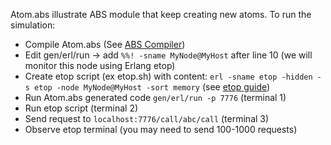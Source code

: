 Atom.abs illustrate ABS module that keep creating new atoms. To run the simulation:
*  Compile Atom.abs (See [ABS Compiler](https://github.com/abstools/abstools))
*  Edit gen/erl/run -> add `%%! -sname MyNode@MyHost` after line 10 (we will monitor this node using Erlang etop)
*  Create etop script (ex etop.sh) with content: `erl -sname etop -hidden -s etop -node MyNode@MyHost -sort memory` (see [etop guide](https://www.erlang.org/doc/man/etop))
*  Run Atom.abs generated code `gen/erl/run -p 7776` (terminal 1)
*  Run etop script (terminal 2)
*  Send request to `localhost:7776/call/abc/call` (terminal 3)
*  Observe etop terminal (you may need to send 100-1000 requests)
